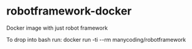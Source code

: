 # robotframework-docker
Docker image with just robot framework

To drop into bash run:
docker run -ti --rm manycoding/robotframework